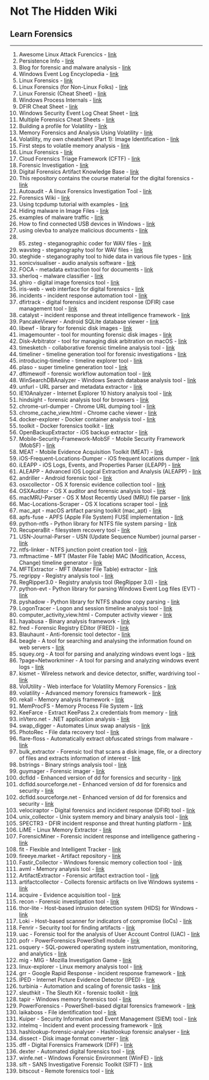 # Not The Hidden Wiki

## Learn Forensics
-----

1. Awesome Linux Attack Furencics - [link](https://github.com/cr0nx/awesome-linux-attack-forensics-purplelabs)
2. Persistence Info - [link](https://persistence-info.github.io/)
3. Blog for forensic and malware analysis - [link](https://www.kahusecurity.com/posts/cmd_watcher_updated.html)
4. Windows Event Log Encyclopedia - [link](https://www.ultimatewindowssecurity.com/securitylog/encyclopedia/)
5. Linux Forensics - [link](https://tho-le.medium.com/linux-forensics-some-useful-artifacts-74497dca1ab2)
6. Linux Forensics (for Non-Linux Folks) - [link](https://deer-run.com/users/hal/LinuxForensicsForNon-LinuxFolks.pdf)
7. Linux Forensic (Cheat Sheet) - [link](https://www.hackingarticles.in/incident-response-linux-cheatsheet/)
8. Windows Process Internals - [link](https://imphash.medium.com/windows-process-internals-a-few-concepts-to-know-before-jumping-on-memory-forensics-part-5-a-2368187685e)
9. DFIR Cheat Sheet - [link](https://www.jaiminton.com/cheatsheet/DFIR/#)
10. Windows Security Event Log Cheat Sheet - [link](https://andreafortuna.org/2019/06/12/windows-security-event-logs-my-own-cheatsheet/)
11. Multiple Forensics Cheat Sheets - [link](https://training.13cubed.com/downloads)
12. Building a profile for Volatility - [link](https://cyberfibers.com/2014/05/volatility-profiles/)
13. Memory Forensics and Analysis Using Volatility - [link](https://resources.infosecinstitute.com/memory-forensics-and-analysis-using-volatility/)
14. Volatility, my own cheatsheet (Part 1): Image Identification - [link](https://www.andreafortuna.org/2017/06/25/volatility-my-own-cheatsheet-part-1-image-identification/)
15. First steps to volatile memory analysis - [link](https://medium.com/@zemelusa/first-steps-to-volatile-memory-analysis-dcbd4d2d56a1)
16. Linux Forensics - [link](https://www.pentesteracademy.com/course?id=20)
17. Cloud Forensics Triage Framework (CFTF) - [link](https://www.sans.org/white-papers/40415/)
18. Forensic Investigation - [link](https://cisco.bravais.com/s/kCvJYJKyhuyQqAZSU6Xk)
19. Digital Forensics Artifact Knowledge Base - [link](https://github.com/ForensicArtifacts/artifacts-kb)
20. This repository contains the course material for the digital forensics - [link](https://github.com/vonderchild/digital-forensics-lab)
21. Autoaudit - A linux Forensics Investigation Tool - [link](https://medium.com/@adammesser_51095/autoaudit-a-linux-forensics-investigation-tool-42877dc922f5)
22. Forensics Wiki - [link](https://forensics.wiki/)
23. Using tcpdump tutorial with examples - [link](https://danielmiessler.com/p/tcpdump/)
24. Hiding malware in Image Files - [link](https://www.virusbulletin.com/virusbulletin/2016/04/how-it-works-steganography-hides-malware-image-files/)
25. examples of malware traffic - [link](https://www.malware-traffic-analysis.net/training-exercises.html)
26. How to find connected USB devices in Windows - [link](https://winaero.com/how-to-find-and-list-connected-usb-devices-in-windows-10/)
27. using olevba to analyze malicious documents - [link](https://github.com/decalage2/oletools/wiki/olevba)
28. 85. zsteg - steganographic coder for WAV files - [link](https://github.com/zed-0xff/zsteg)
86. wavsteg - steganography tool for WAV files - [link](https://github.com/samolds/wavsteg)
87. steghide - steganography tool to hide data in various file types - [link](https://github.com/StefanoDeVuono/steghide)
88. sonicvisualiser - audio analysis software - [link](https://www.sonicvisualiser.org/)
89. FOCA - metadata extraction tool for documents - [link](https://github.com/ElevenPaths/FOCA)
90. sherloq - malware classifier - [link](https://github.com/GuidoBartoli/sherloq)
91. ghiro - digital image forensics tool - [link](https://github.com/Ghirensics/ghiro)
92. iris-web - web interface for digital forensics - [link](https://github.com/dfir-iris/iris-web)
93. incidents - incident response automation tool - [link](https://github.com/veeral-patel/incidents)
94. dfirtrack - digital forensics and incident response (DFIR) case management tool - [link](https://github.com/dfirtrack/dfirtrack)
95. catalyst - incident response and threat intelligence framework - [link](https://github.com/SecurityBrewery/catalyst)
96. PancakeViewer - Android SQLite database viewer - [link](https://github.com/forensicmatt/PancakeViewer)
97. libewf - library for forensic disk images - [link](https://github.com/libyal/libewf)
98. imagemounter - tool for mounting forensic disk images - [link](https://github.com/ralphje/imagemounter)
99. Disk-Arbitrator - tool for managing disk arbitration on macOS - [link](https://github.com/aburgh/Disk-Arbitrator)
100. timesketch - collaborative forensic timeline analysis tool - [link](https://github.com/google/timesketch)
101. timeliner - timeline generation tool for forensic investigations - [link](https://github.com/airbus-cert/timeliner)
102. introducing-timeline - timeline explorer tool - [link](https://binaryforay.blogspot.com/2017/04/introducing-timeline-explorer-v0400.html)
103. plaso - super timeline generation tool - [link](https://github.com/log2timeline/plaso)
104. dftimewolf - forensic workflow automation tool - [link](https://github.com/log2timeline/dftimewolf)
105. WinSearchDBAnalyzer - Windows Search database analysis tool - [link](https://github.com/moaistory/WinSearchDBAnalyzer)
106. unfurl - URL parser and metadata extractor - [link](https://github.com/obsidianforensics/unfurl)
107. IE10Analyzer - Internet Explorer 10 history analysis tool - [link](https://github.com/moaistory/IE10Analyzer)
108. hindsight - forensic analysis tool for browsers - [link](https://github.com/obsidianforensics/hindsight)
109. chrome-url-dumper - Chrome URL dumping tool - [link](https://github.com/eLoopWoo/chrome-url-dumper)
110. chrome_cache_view.html - Chrome cache viewer - [link](https://www.nirsoft.net/utils/chrome_cache_view.html)
111. docker-explorer - Docker container analysis tool - [link](https://github.com/google/docker-explorer)
112. toolkit - Docker forensics toolkit - [link](https://github.com/docker-forensics-toolkit/toolkit)
113. OpenBackupExtractor - iOS backup extractor - [link](https://github.com/vgmoose/OpenBackupExtractor)
114. Mobile-Security-Framework-MobSF - Mobile Security Framework (MobSF) - [link](https://github.com/MobSF/Mobile-Security-Framework-MobSF)
115. MEAT - Mobile Evidence Acquisition Toolkit (MEAT) - [link](https://github.com/jfarley248/MEAT)
116. iOS-Frequent-Locations-Dumper - iOS frequent locations dumper - [link](https://github.com/mac4n6/iOS-Frequent-Locations-Dumper)
117. iLEAPP - iOS Logs, Events, and Properties Parser (iLEAPP) - [link](https://github.com/abrignoni/iLEAPP)
118. ALEAPP - Advanced iOS Logical Extraction and Analysis (ALEAPP) - [link](https://github.com/abrignoni/ALEAPP)
119. andriller - Android forensic tool - [link](https://github.com/den4uk/andriller)
120. osxcollector - OS X forensic evidence collection tool - [link](https://github.com/Yelp/osxcollector)
121. OSXAuditor - OS X auditor and forensic analysis tool - [link](https://github.com/jipegit/OSXAuditor)
122. macMRU-Parser - OS X Most Recently Used (MRU) file parser - [link](https://github.com/mac4n6/macMRU-Parser)
123. Mac-Locations-Scraper - OS X locations scraper tool - [link](https://github.com/mac4n6/Mac-Locations-Scraper)
124. mac_apt - macOS artifact parsing toolkit (mac_apt) - [link](https://github.com/ydkhatri/mac_apt)
125. apfs-fuse - APFS (Apple File System) FUSE implementation - [link](https://github.com/sgan81/apfs-fuse)
126. python-ntfs - Python library for NTFS file system parsing - [link](https://github.com/williballenthin/python-ntfs)
127. RecuperaBit - filesystem recovery tool - [link](https://github.com/Lazza/RecuperaBit)
128. USN-Journal-Parser - USN (Update Sequence Number) journal parser - [link](https://github.com/PoorBillionaire/USN-Journal-Parser)
129. ntfs-linker - NTFS junction point creation tool - [link](https://strozfriedberg.github.io/ntfs-linker/)
130. mftmactime - MFT (Master File Table) MAC (Modification, Access, Change) timeline generator - [link](https://github.com/kero99/mftmactime)
131. MFTExtractor - MFT (Master File Table) extractor - [link](https://github.com/aarsakian/MFTExtractor)
132. regrippy - Registry analysis tool - [link](https://github.com/airbus-cert/regrippy)
133. RegRipper3.0 - Registry analysis tool (RegRipper 3.0) - [link](https://github.com/keydet89/RegRipper3.0)
134. python-evt - Python library for parsing Windows Event Log files (EVT) - [link](https://github.com/williballenthin/python-evt)
135. pyshadow - Python library for NTFS shadow copy parsing - [link](https://github.com/alicangnll/pyshadow)
136. LogonTracer - Logon and session timeline analysis tool - [link](https://github.com/JPCERTCC/LogonTracer)
137. computer_activity_view.html - Computer activity viewer - [link](https://www.nirsoft.net/utils/computer_activity_view.html)
138. hayabusa - Binary analysis framework - [link](https://github.com/Yamato-Security/hayabusa)
139. fred - Forensic Registry EDitor (FRED) - [link](https://www.pinguin.lu/fred)
140. Blauhaunt - Anti-forensic tool detector - [link](https://github.com/cgosec/Blauhaunt)
141. beagle - A tool for searching and analysing the information found on web servers - [link](https://github.com/yampelo/beagle)
142. squey.org - A tool for parsing and analyzing windows event logs - [link](https://squey.org/)
143. ?page=Networkminer - A tool for parsing and analyzing windows event logs - [link](https://www.netresec.com/?page=Networkminer)
144. kismet - Wireless network and device detector, sniffer, wardriving tool - [link](https://github.com/kismetwireless/kismet)
145. VolUtility - Web interface for Volatility Memory Forensics - [link](https://github.com/kevthehermit/VolUtility)
146. volatility - Advanced memory forensics framework - [link](https://github.com/volatilityfoundation/volatility)
147. rekall - Memory analysis framework - [link](https://github.com/google/rekall)
148. MemProcFS - Memory Process File System - [link](https://github.com/ufrisk/MemProcFS)
149. KeeFarce - Extract KeePass 2.x credentials from memory - [link](https://github.com/denandz/KeeFarce)
150. inVtero.net - .NET application analysis - [link](https://github.com/ShaneK2/inVtero.net)
151. swap_digger - Automates Linux swap analysis - [link](https://github.com/sevagas/swap_digger)
152. PhotoRec - File data recovery tool - [link](https://www.cgsecurity.org/wiki/PhotoRec)
153. flare-floss - Automatically extract obfuscated strings from malware - [link](https://github.com/mandiant/flare-floss)
154. bulk_extractor - Forensic tool that scans a disk image,  file, or a directory of files and extracts information of interest - [link](https://github.com/simsong/bulk_extractor)
155. bstrings - Binary strings analysis tool - [link](https://github.com/EricZimmerman/bstrings)
156. guymager - Forensic imager - [link](https://sourceforge.net/projects/guymager/)
157. dcfldd - Enhanced version of dd for forensics and security - [link](https://github.com/adulau/dcfldd)
158. dcfldd.sourceforge.net - Enhanced version of dd for forensics and security - [link](https://dcfldd.sourceforge.net/)
159. dcfldd.sourceforge.net - Enhanced version of dd for forensics and security - [link](https://sourceforge.net/projects/dcfldd/)
160. velociraptor - Digital forensics and incident response (DFIR) tool - [link](https://github.com/Velocidex/velociraptor)
161. unix_collector - Unix system memory and binary analysis tool - [link](https://github.com/op7ic/unix_collector)
162. SPECTR3 - DFIR incident response and threat hunting platform - [link](https://github.com/alpine-sec/SPECTR3)
163. LiME - Linux Memory Extractor - [link](https://github.com/504ensicsLabs/LiME)
164. ForensicMiner - Forensic incident response and intelligence gathering - [link](https://github.com/securityjoes/ForensicMiner)
165. fit - Flexible and Intelligent Tracker - [link](https://github.com/fit-project/fit)
166. fireeye.market - Artifact repository - [link](https://fireeye.market/apps/211368)
167. Fastir_Collector - Windows forensic memory collection tool - [link](https://github.com/SekoiaLab/Fastir_Collector)
168. avml - Memory analysis tool - [link](https://github.com/microsoft/avml)
169. ArtifactExtractor - Forensic artifact extraction tool - [link](https://github.com/Silv3rHorn/ArtifactExtractor)
170. artifactcollector - Collects forensic artifacts on live Windows systems - [link](https://github.com/forensicanalysis/artifactcollector)
171. acquire - Evidence acquisition tool - [link](https://github.com/fox-it/acquire)
172. recon - Forensic investigation tool - [link](https://github.com/rusty-ferris-club/recon)
173. thor-lite - Host-based intrusion detection system (HIDS) for Windows - [link](https://www.nextron-systems.com/thor-lite/)
174. Loki - Host-based scanner for indicators of compromise (IoCs) - [link](https://github.com/Neo23x0/Loki)
175. Fenrir - Security tool for finding artifacts - [link](https://github.com/Neo23x0/Fenrir)
176. uac - Forensic tool for the analysis of User Account Control (UAC) - [link](https://github.com/tclahr/uac)
177. pofr - PowerForensics PowerShell module - [link](https://github.com/gmagklaras/pofr)
178. osquery - SQL-powered operating system instrumentation, monitoring, and analytics - [link](https://github.com/osquery/osquery)
179. mig - MIG - Mozilla Investigation Game - [link](https://github.com/mozilla/mig)
180. linux-explorer - Linux memory analysis tool - [link](https://github.com/intezer/linux-explorer)
181. grr - Google Rapid Response - incident response framework - [link](https://github.com/google/grr)
182. IPED - Internet Picture Evidence Detector (IPED) - [link](https://github.com/sepinf-inc/IPED)
183. turbinia - Automation and scaling of forensic tasks - [link](https://github.com/google/turbinia)
184. sleuthkit - The Sleuth Kit - forensic toolkit - [link](https://github.com/sleuthkit/sleuthkit)
185. tapir - Windows memory forensics tool - [link](https://github.com/tap-ir/tapir)
186. PowerForensics - PowerShell-based digital forensics framework - [link](https://github.com/Invoke-IR/PowerForensics)
187. laikaboss - File identification tool - [link](https://github.com/lmco/laikaboss)
188. Kuiper - Security Information and Event Management (SIEM) tool - [link](https://github.com/DFIRKuiper/Kuiper)
189. intelmq - Incident and event processing framework - [link](https://github.com/certtools/intelmq)
190. hashlookup-forensic-analyser - Hashlookup forensic analyser - [link](https://github.com/hashlookup/hashlookup-forensic-analyser)
191. dissect - Disk image format converter - [link](https://github.com/fox-it/dissect)
192. dff - Digital Forensics Framework (DFF) - [link](https://github.com/arxsys/dff)
193. dexter - Automated digital forensics tool - [link](https://github.com/coinbase/dexter)
194. winfe.net - Windows Forensic Environment (WinFE) - [link](https://www.winfe.net/home)
195. sift - SANS Investigative Forensic Toolkit (SIFT) - [link](https://github.com/teamdfir/sift)
196. bitscout - Remote forensics tool - [link](https://github.com/vitaly-kamluk/bitscout)
